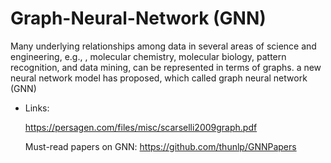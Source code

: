 # Graph-Neural-Network (GNN)
Many underlying relationships among data in several areas of science and engineering, e.g., <computer vision>, molecular chemistry, molecular biology, pattern recognition, and data mining, can be represented in terms of graphs. a new neural network model has proposed, which called graph neural network (GNN)
- Links:

     https://persagen.com/files/misc/scarselli2009graph.pdf
     
     Must-read papers on GNN:
     https://github.com/thunlp/GNNPapers
